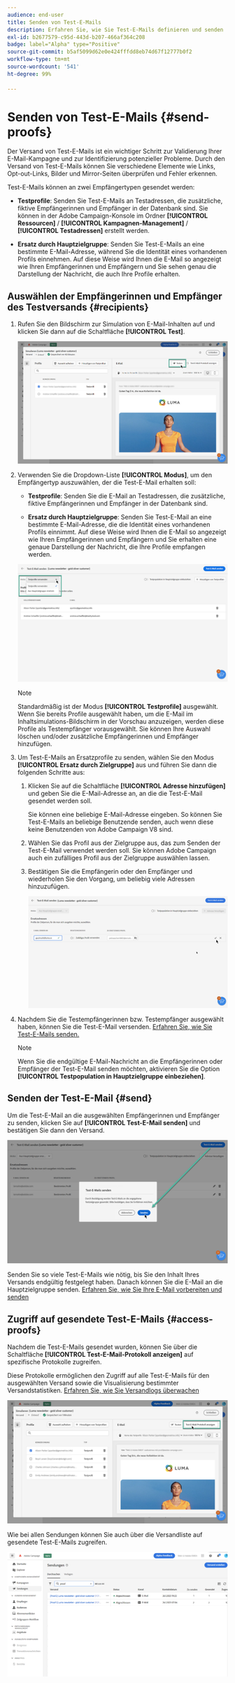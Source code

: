 ```yaml
---
audience: end-user
title: Senden von Test-E-Mails
description: Erfahren Sie, wie Sie Test-E-Mails definieren und senden
exl-id: b2677579-c95d-443d-b207-466af364c208
badge: label="Alpha" type="Positive"
source-git-commit: b5af5099d62e0e424fffdd8eb74d67f12777b0f2
workflow-type: tm+mt
source-wordcount: '541'
ht-degree: 99%

---
```


# Senden von Test-E-Mails {#send-proofs}

Der Versand von Test-E-Mails ist ein wichtiger Schritt zur Validierung Ihrer E-Mail-Kampagne und zur Identifizierung potenzieller Probleme. Durch den Versand von Test-E-Mails können Sie verschiedene Elemente wie Links, Opt-out-Links, Bilder und Mirror-Seiten überprüfen und Fehler erkennen.

Test-E-Mails können an zwei Empfängertypen gesendet werden:

* **Testprofile**: Senden Sie Test-E-Mails an Testadressen, die zusätzliche, fiktive Empfängerinnen und Empfänger in der Datenbank sind. Sie können in der Adobe Campaign-Konsole im Ordner **[!UICONTROL Ressourcen]** / **[!UICONTROL Kampagnen-Management]** / **[!UICONTROL Testadressen]** erstellt werden.

* **Ersatz durch Hauptzielgruppe**: Senden Sie Test-E-Mails an eine bestimmte E-Mail-Adresse, während Sie die Identität eines vorhandenen Profils einnehmen. Auf diese Weise wird Ihnen die E-Mail so angezeigt wie Ihren Empfängerinnen und Empfängern und Sie sehen genau die Darstellung der Nachricht, die auch Ihre Profile erhalten.

## Auswählen der Empfängerinnen und Empfänger des Testversands {#recipients}

1. Rufen Sie den Bildschirm zur Simulation von E-Mail-Inhalten auf und klicken Sie dann auf die Schaltfläche **[!UICONTROL Test]**.

   ![](assets/test-button.png)

1. Verwenden Sie die Dropdown-Liste **[!UICONTROL Modus]**, um den Empfängertyp auszuwählen, der die Test-E-Mail erhalten soll:

   * **Testprofile**: Senden Sie die E-Mail an Testadressen, die zusätzliche, fiktive Empfängerinnen und Empfänger in der Datenbank sind.

   * **Ersatz durch Hauptzielgruppe**: Senden Sie Test-E-Mail an eine bestimmte E-Mail-Adresse, die die Identität eines vorhandenen Profils einnimmt. Auf diese Weise wird Ihnen die E-Mail so angezeigt wie Ihren Empfängerinnen und Empfängern und Sie erhalten eine genaue Darstellung der Nachricht, die Ihre Profile empfangen werden.

   ![](assets/test-mode.png)

   >[!NOTE]
   >
   >Standardmäßig ist der Modus **[!UICONTROL Testprofile]** ausgewählt. Wenn Sie bereits Profile ausgewählt haben, um die E-Mail im Inhaltsimulations-Bildschirm in der Vorschau anzuzeigen, werden diese Profile als Testempfänger vorausgewählt. Sie können Ihre Auswahl löschen und/oder zusätzliche Empfängerinnen und Empfänger hinzufügen.

1. Um Test-E-Mails an Ersatzprofile zu senden, wählen Sie den Modus **[!UICONTROL Ersatz durch Zielgruppe]** aus und führen Sie dann die folgenden Schritte aus:

   1. Klicken Sie auf die Schaltfläche **[!UICONTROL Adresse hinzufügen]** und geben Sie die E-Mail-Adresse an, an die die Test-E-Mail gesendet werden soll.

      Sie können eine beliebige E-Mail-Adresse eingeben. So können Sie Test-E-Mails an beliebige Benutzende senden, auch wenn diese keine Benutzenden von Adobe Campaign V8 sind.

   1. Wählen Sie das Profil aus der Zielgruppe aus, das zum Senden der Test-E-Mail verwendet werden soll. Sie können Adobe Campaign auch ein zufälliges Profil aus der Zielgruppe auswählen lassen.

   1. Bestätigen Sie die Empfängerin oder den Empfänger und wiederholen Sie den Vorgang, um beliebig viele Adressen hinzuzufügen.

      ![](assets/substitution.png)

1. Nachdem Sie die Testempfängerinnen bzw. Testempfänger ausgewählt haben, können Sie die Test-E-Mail versenden. [Erfahren Sie, wie Sie Test-E-Mails senden.](#send)

   >[!NOTE]
   >
   >Wenn Sie die endgültige E-Mail-Nachricht an die Empfängerinnen oder Empfänger der Test-E-Mail senden möchten, aktivieren Sie die Option **[!UICONTROL Testpopulation in Hauptzielgruppe einbeziehen]**.

## Senden der Test-E-Mail {#send}

Um die Test-E-Mail an die ausgewählten Empfängerinnen und Empfänger zu senden, klicken Sie auf **[!UICONTROL Test-E-Mail senden]** und bestätigen Sie dann den Versand.

![](assets/send-proof.png)

Senden Sie so viele Test-E-Mails wie nötig, bis Sie den Inhalt Ihres Versands endgültig festgelegt haben. Danach können Sie die E-Mail an die Hauptzielgruppe senden. [Erfahren Sie, wie Sie Ihre E-Mail vorbereiten und senden](../monitor/prepare-send.md)

## Zugriff auf gesendete Test-E-Mails {#access-proofs}

Nachdem die Test-E-Mails gesendet wurden, können Sie über die Schaltfläche **[!UICONTROL Test-E-Mail-Protokoll anzeigen]** auf spezifische Protokolle zugreifen.

Diese Protokolle ermöglichen den Zugriff auf alle Test-E-Mails für den ausgewählten Versand sowie die Visualisierung bestimmter Versandstatistiken. [Erfahren Sie, wie Sie Versandlogs überwachen](../monitor/delivery-logs.md)

![](assets/proof-log.png)

Wie bei allen Sendungen können Sie auch über die Versandliste auf gesendete Test-E-Mails zugreifen.

![](assets/delivery-list.png)
